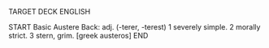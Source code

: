 TARGET DECK
ENGLISH

START
Basic
Austere
Back: adj. (-terer, -terest) 1 severely simple. 2 morally strict. 3 stern, grim. [greek austeros]
END
